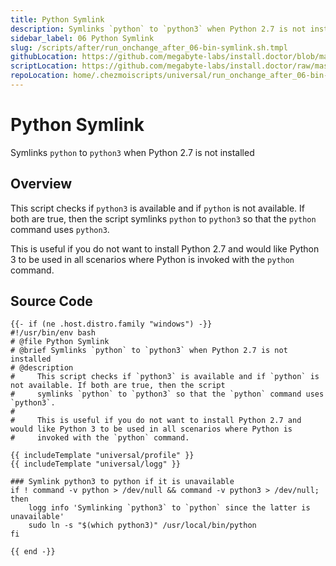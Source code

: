 ```yaml
---
title: Python Symlink
description: Symlinks `python` to `python3` when Python 2.7 is not installed
sidebar_label: 06 Python Symlink
slug: /scripts/after/run_onchange_after_06-bin-symlink.sh.tmpl
githubLocation: https://github.com/megabyte-labs/install.doctor/blob/master/home/.chezmoiscripts/universal/run_onchange_after_06-bin-symlink.sh.tmpl
scriptLocation: https://github.com/megabyte-labs/install.doctor/raw/master/home/.chezmoiscripts/universal/run_onchange_after_06-bin-symlink.sh.tmpl
repoLocation: home/.chezmoiscripts/universal/run_onchange_after_06-bin-symlink.sh.tmpl
---
```

# Python Symlink

Symlinks `python` to `python3` when Python 2.7 is not installed

## Overview

This script checks if `python3` is available and if `python` is not available. If both are true, then the script
symlinks `python` to `python3` so that the `python` command uses `python3`.

This is useful if you do not want to install Python 2.7 and would like Python 3 to be used in all scenarios where Python is
invoked with the `python` command.



## Source Code

```
{{- if (ne .host.distro.family "windows") -}}
#!/usr/bin/env bash
# @file Python Symlink
# @brief Symlinks `python` to `python3` when Python 2.7 is not installed
# @description
#     This script checks if `python3` is available and if `python` is not available. If both are true, then the script
#     symlinks `python` to `python3` so that the `python` command uses `python3`.
#
#     This is useful if you do not want to install Python 2.7 and would like Python 3 to be used in all scenarios where Python is
#     invoked with the `python` command.

{{ includeTemplate "universal/profile" }}
{{ includeTemplate "universal/logg" }}

### Symlink python3 to python if it is unavailable
if ! command -v python > /dev/null && command -v python3 > /dev/null; then
    logg info 'Symlinking `python3` to `python` since the latter is unavailable'
    sudo ln -s "$(which python3)" /usr/local/bin/python
fi

{{ end -}}
```
